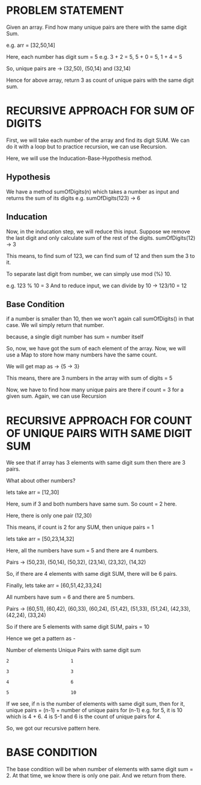 # PROBLEM STATEMENT

Given an array. Find how many unique pairs are there with the same digit Sum.

e.g. arr = [32,50,14]

Here, each number has digit sum = 5 e.g. 3 + 2 = 5, 5 + 0 = 5, 1 + 4 = 5

So, unique pairs are -> (32,50), (50,14) and (32,14)

Hence for above array, return 3 as count of unique pairs with the same digit sum.

# RECURSIVE APPROACH FOR SUM OF DIGITS

First, we will take each number of the array and find its digit SUM. We can do it with a loop but to practice recursion, we can use Recursion.

Here, we will use the Inducation-Base-Hypothesis method.

## Hypothesis

We have a method sumOfDigits(n) which takes a number as input and returns the sum of its digits
e.g. sumOfDigits(123) -> 6

## Inducation
Now, in the inducation step, we will reduce this input. Suppose we remove the last digit and only calculate sum of the rest of the digits.
sumOfDigits(12) -> 3

This means, to find sum of 123, we can find sum of 12 and then sum the 3 to  it.

To separate last digit from number, we can simply use mod (%) 10. 

e.g. 123 % 10 = 3
And to reduce input, we can divide by 10 -> 123/10 = 12

## Base Condition
if a number is smaller than 10, then we won't again call sumOfDigits() in that case. We wil simply return that number.

because, a single digit number has sum = number itself


So, now, we have got the sum of each element of the array. Now, we will use a Map to store how many numbers have the same count.

We will get map as -> {5 -> 3}

This means, there are 3 numbers in the array with sum of digits = 5

Now, we have to find how many unique pairs are there if count = 3 for a given sum. Again, we can use Recursion

# RECURSIVE APPROACH FOR COUNT OF UNIQUE PAIRS WITH SAME DIGIT SUM

We see that if array has 3 elements with same digit sum then there are 3 pairs. 

What about other numbers?

lets take arr = [12,30]

Here, sum if 3 and both numbers have same sum. So count = 2 here.

Here, there is only one pair (12,30)

This means, if count is 2 for any SUM, then unique pairs = 1

lets take arr = [50,23,14,32]

Here, all the numbers have sum = 5 and there are 4 numbers.

Pairs -> (50,23), (50,14), (50,32), (23,14), (23,32), (14,32)

So, if there are 4 elements with same digit SUM, there will be 6 pairs.

Finally, lets take arr = [60,51,42,33,24]

All numbers have sum = 6 and there are 5 numbers.

Pairs -> (60,51), (60,42), (60,33), (60,24), (51,42), (51,33), (51,24), (42,33), (42,24), (33,24)

So if there are 5 elements with same digit SUM, pairs = 10


Hence we get a pattern as -

Number of elements       Unique Pairs
with same digit sum      

    2                       1
    
    3                       3
    
    4                       6
    
    5                       10


If we see, if n is the number of elements with same digit sum, then for it, unique pairs = (n-1) + number of unique pairs for (n-1)
e.g. for 5, it is 10 which is 4 + 6. 4 is 5-1 and 6 is the count of unique pairs for 4.

So, we got our recursive pattern here.

# BASE CONDITION
The base condition will be when number of elements with same digit sum = 2. At that time, we know there is only one pair. And we return from there.
